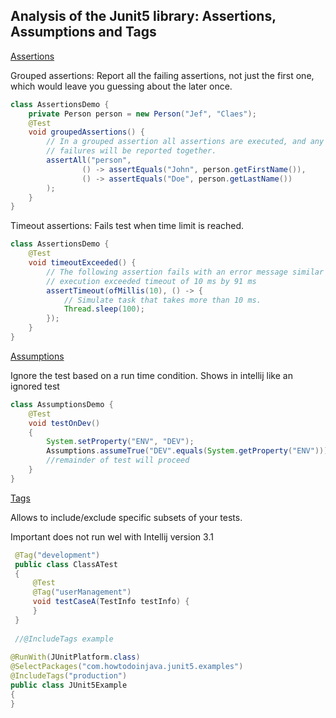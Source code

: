 ## Analysis of the Junit5 library: Assertions, Assumptions and Tags

[Assertions](https://howtodoinjava.com/junit-5/junit-5-assertions-examples/)

Grouped assertions:
Report all the failing assertions, not just the first one,
which would leave you guessing about the later once.

```java
class AssertionsDemo {
    private Person person = new Person("Jef", "Claes");
    @Test
    void groupedAssertions() {
        // In a grouped assertion all assertions are executed, and any
        // failures will be reported together.
        assertAll("person",
                () -> assertEquals("John", person.getFirstName()),
                () -> assertEquals("Doe", person.getLastName())
        );
    }
}
```

Timeout assertions:
Fails test when time limit is reached.
```java
class AssertionsDemo {
    @Test
    void timeoutExceeded() {
        // The following assertion fails with an error message similar to:
        // execution exceeded timeout of 10 ms by 91 ms
        assertTimeout(ofMillis(10), () -> {
            // Simulate task that takes more than 10 ms.
            Thread.sleep(100);
        });
    }
}
```

[Assumptions](https://howtodoinjava.com/junit-5/junit-5-assumptions-examples/)
 
Ignore the test based on a run time condition. 
Shows in intellij like an ignored test
 ```java
 class AssumptionsDemo {
     @Test
     void testOnDev()
     {
         System.setProperty("ENV", "DEV");
         Assumptions.assumeTrue("DEV".equals(System.getProperty("ENV")));
         //remainder of test will proceed
     }
 }
 ```

[Tags](https://howtodoinjava.com/junit-5/junit-5-tag-annotation-example/)

Allows to include/exclude specific subsets of your tests.

Important does not run wel with Intellij version 3.1
```java
 @Tag("development")
 public class ClassATest
 {
     @Test
     @Tag("userManagement")
     void testCaseA(TestInfo testInfo) {
     }
 }
 
 //@IncludeTags example
 
@RunWith(JUnitPlatform.class)
@SelectPackages("com.howtodoinjava.junit5.examples")
@IncludeTags("production")
public class JUnit5Example
{
}
```
